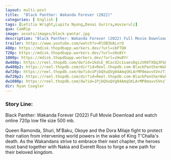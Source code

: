 ```yaml
---
layout: multi-post
title:  "Black Panther: Wakanda Forever (2022)"
categories: [ English ]
tags: [Letitia Wright,Lupita Nyong,Danai Gurira,movierulz]
qua: CamRip
image: assets/images/block-pantar.jpg
description: "Black Panther: Wakanda Forever (2022) Full Movie Download and watch online 720p low file size 500 mb."
trailer: https://www.youtube.com/watch?v=RlOB3UALvrQ
480p: https://mdisk.thopdbapp.workers.dev/?url=sbFTQH
720p: https://mdisk.thopdbapp.workers.dev/?url=zHu8Yr
1080p: https://mdisk.thopdbapp.workers.dev/?url=zHu8Yr
dw480p: https://reel.thopdb.com/dw?id=1kdiE_9CocX2c1xaesDqizVK0fXQq3FGH
dw480p2: https://reel.thopdb.com/dir?id=Reel.thopdb.com-BlackPantherWakandaForever%20(2022)%20English%20CAM-Rip%20-%20x264%20-%20MP3%20-%20400MB.mkv
dw720p: https://reel.thopdb.com/dw?id=1PjbQXuQVg04AmqSKLArMP8mavvSVnzTi
dw720p2: https://reel.thopdb.com/dir?id=Reel.thopdb.com-BlackPantherWakandaForever%20(2022)%20English%20CAM-Rip%20-%20720p%20-%20x264%20-%20AAC%20-%201GB.mkv
dw1080p: https://reel.thopdb.com/dw?id=1PjbQXuQVg04AmqSKLArMP8mavvSVnzTi
dir: Ryan Coogler
---
```


### Story Line:
Black Panther: Wakanda Forever (2022) Full Movie Download and watch online 720p low file size 500 mb.

Queen Ramonda, Shuri, M'Baku, Okoye and the Dora Milaje fight to protect their nation from intervening world powers in the wake of King T'Challa's death. As the Wakandans strive to embrace their next chapter, the heroes must band together with Nakia and Everett Ross to forge a new path for their beloved kingdom.





